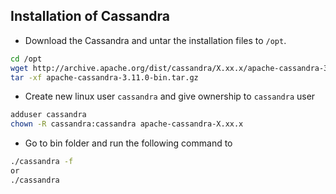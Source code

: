 ## Installation of Cassandra

* Download the Cassandra and untar the installation files to `/opt`.

```bash
cd /opt
wget http://archive.apache.org/dist/cassandra/X.xx.x/apache-cassandra-3.11.0-bin.tar.gz
tar -xf apache-cassandra-3.11.0-bin.tar.gz
```

* Create new linux user `cassandra` and give ownership to `cassandra` user 

```bash
adduser cassandra
chown -R cassandra:cassandra apache-cassandra-X.xx.x
```

* Go to bin folder and run the following command to 

```bash
./cassandra -f
or 
./cassandra
```
